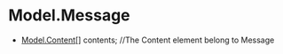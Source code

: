 # Model.Message
- [Model.Content[]](https://github.com/eLoli-Community/GlobalBot/tree/master/docs/Event/Model/Content[].md) contents; //The Content element belong to Message

